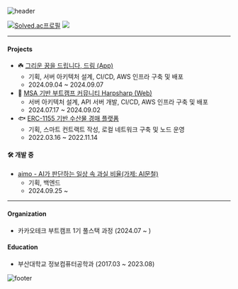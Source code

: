 ![header](https://capsule-render.vercel.app/api?type=waving&color=ffd20a&height=100&section=header&text=mango&fontColor=f5f5f2&fontSize=90)

[![Solved.ac프로필](http://mazassumnida.wtf/api/v2/generate_badge?boj=mng051)](https://solved.ac/mng051)
<img src="http://mazandi.herokuapp.com/api?handle=mng051&theme=warm"/>

----

#### Projects
- ☘️ [그리운 꿈을 드립니다, 드림 (App)](https://github.com/KakaoTech-Hackathon-Dream)
  - 기획, 서버 아키텍처 설계, CI/CD, AWS 인프라 구축 및 배포
  - 2024.09.04 ~ 2024.09.07
- 🦭 [MSA 기반 부트캠프 커뮤니티 Harpsharp (Web)](https://github.com/2024KBC10/HarpSharp_SERVER)
  - 서버 아키텍처 설계, API 서버 개발, CI/CD, AWS 인프라 구축 및 배포
  - 2024.07.17 ~ 2024.09.02
- 🐟 [ERC-1155 기반 수산물 경매 플랫폼](https://github.com/mng990/ethereum_FisheriesMarket)
  - 기획, 스마트 컨트랙트 작성, 로컬 네트워크 구축 및 노드 운영
  - 2022.03.16 ~ 2022.11.14
 
#### 🛠️ 개발 중
- [aimo - AI가 판단하는 일상 속 과실 비율(가제: AI문철)](https://github.com/KTB16Team/FinalProjectBackend)
  - 기획, 백엔드
  - 2024.09.25 ~
----

#### Organization
- 카카오테크 부트캠프 1기 풀스택 과정 (2024.07 ~ )
#### Education
- 부산대학교 정보컴퓨터공학과 (2017.03 ~ 2023.08) 

![footer](https://capsule-render.vercel.app/api?type=waving&color=ffd20a&height=100&section=footer)
